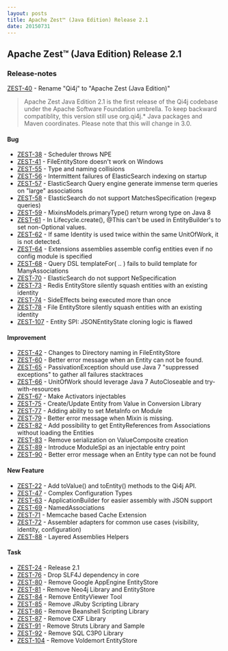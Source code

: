 ```yaml
---
layout: posts
title: Apache Zest™ (Java Edition) Release 2.1
date: 20150731
---
```


## Apache Zest™ (Java Edition) Release 2.1

### Release-notes

[ZEST-40](https://issues.apache.org/jira/browse/ZEST-40) - Rename "Qi4j" to "Apache Zest (Java Edition)"

> Apache Zest Java Edition 2.1 is the first release of the Qi4j codebase under the Apache Software Foundation umbrella.
> To keep backward compatiblity, this version still use org.qi4j.* Java packages and Maven coordinates.
> Please note that this will change in 3.0.


#### Bug

- [ZEST-38](https://issues.apache.org/jira/browse/ZEST-38) - Scheduler throws NPE
- [ZEST-41](https://issues.apache.org/jira/browse/ZEST-41) - FileEntityStore doesn't work on Windows
- [ZEST-55](https://issues.apache.org/jira/browse/ZEST-55) - Type and naming collisions
- [ZEST-56](https://issues.apache.org/jira/browse/ZEST-56) - Intermittent failures of ElasticSearch indexing on startup
- [ZEST-57](https://issues.apache.org/jira/browse/ZEST-57) - ElasticSearch Query engine generate immense term queries on "large" associations
- [ZEST-58](https://issues.apache.org/jira/browse/ZEST-58) - ElasticSearch do not support MatchesSpecification (regexp queries)
- [ZEST-59](https://issues.apache.org/jira/browse/ZEST-59) - MixinsModels.primaryType() return wrong type on Java 8
- [ZEST-61](https://issues.apache.org/jira/browse/ZEST-61) - In Lifecycle.create(), @This can't be used in EntityBuilder's to set non-Optional values.
- [ZEST-62](https://issues.apache.org/jira/browse/ZEST-62) - If same Identity is used twice within the same UnitOfWork, it is not detected.
- [ZEST-64](https://issues.apache.org/jira/browse/ZEST-64) - Extensions assemblies assemble config entities even if no config module is specified
- [ZEST-68](https://issues.apache.org/jira/browse/ZEST-68) - Query DSL templateFor( .. ) fails to build template for ManyAssociations
- [ZEST-70](https://issues.apache.org/jira/browse/ZEST-70) - ElasticSearch do not support NeSpecification
- [ZEST-73](https://issues.apache.org/jira/browse/ZEST-73) - Redis EntityStore silently squash entities with an existing identity
- [ZEST-74](https://issues.apache.org/jira/browse/ZEST-74) - SideEffects being executed more than once
- [ZEST-78](https://issues.apache.org/jira/browse/ZEST-78) - File EntityStore silently squash entities with an existing identity
- [ZEST-107](https://issues.apache.org/jira/browse/ZEST-107) - Entity SPI: JSONEntityState cloning logic is flawed


#### Improvement

- [ZEST-42](https://issues.apache.org/jira/browse/ZEST-42) - Changes to Directory naming in FileEntityStore
- [ZEST-60](https://issues.apache.org/jira/browse/ZEST-60) - Better error message when an Entity can not be found.
- [ZEST-65](https://issues.apache.org/jira/browse/ZEST-65) - PassivationException should use Java 7 "suppressed exceptions" to gather all failures stacktraces
- [ZEST-66](https://issues.apache.org/jira/browse/ZEST-66) - UnitOfWork should leverage Java 7 AutoCloseable and try-with-resources
- [ZEST-67](https://issues.apache.org/jira/browse/ZEST-67) - Make Activators injectables
- [ZEST-75](https://issues.apache.org/jira/browse/ZEST-75) - Create/Update Entity from Value in Conversion Library
- [ZEST-77](https://issues.apache.org/jira/browse/ZEST-77) - Adding ability to set MetaInfo on Module
- [ZEST-79](https://issues.apache.org/jira/browse/ZEST-79) - Better error message when Mixin is missing.
- [ZEST-82](https://issues.apache.org/jira/browse/ZEST-82) - Add possibility to get EntityReferences from Associations without loading the Entities
- [ZEST-83](https://issues.apache.org/jira/browse/ZEST-83) - Remove serialization on ValueComposite creation
- [ZEST-89](https://issues.apache.org/jira/browse/ZEST-89) - Introduce ModuleSpi as an injectable entry point
- [ZEST-90](https://issues.apache.org/jira/browse/ZEST-90) - Better error message when an Entity type can not be found


#### New Feature

- [ZEST-22](https://issues.apache.org/jira/browse/ZEST-22) - Add toValue() and toEntity() methods to the Qi4j API.
- [ZEST-47](https://issues.apache.org/jira/browse/ZEST-47) - Complex Configuration Types
- [ZEST-63](https://issues.apache.org/jira/browse/ZEST-63) - ApplicationBuilder for easier assembly with JSON support
- [ZEST-69](https://issues.apache.org/jira/browse/ZEST-69) - NamedAssociations
- [ZEST-71](https://issues.apache.org/jira/browse/ZEST-71) - Memcache based Cache Extension
- [ZEST-72](https://issues.apache.org/jira/browse/ZEST-72) - Assembler adapters for common use cases (visibility, identity, configuration)
- [ZEST-88](https://issues.apache.org/jira/browse/ZEST-88) - Layered Assemblies Helpers


#### Task

- [ZEST-24](https://issues.apache.org/jira/browse/ZEST-24) - Release 2.1
- [ZEST-76](https://issues.apache.org/jira/browse/ZEST-76) - Drop SLF4J dependency in core
- [ZEST-80](https://issues.apache.org/jira/browse/ZEST-80) - Remove Google AppEngine EntityStore
- [ZEST-81](https://issues.apache.org/jira/browse/ZEST-81) - Remove Neo4j Library and EntityStore
- [ZEST-84](https://issues.apache.org/jira/browse/ZEST-84) - Remove EntityViewer Tool
- [ZEST-85](https://issues.apache.org/jira/browse/ZEST-85) - Remove JRuby Scripting Library
- [ZEST-86](https://issues.apache.org/jira/browse/ZEST-86) - Remove Beanshell Scripting Library
- [ZEST-87](https://issues.apache.org/jira/browse/ZEST-87) - Remove CXF Library
- [ZEST-91](https://issues.apache.org/jira/browse/ZEST-91) - Remove Struts Library and Sample
- [ZEST-92](https://issues.apache.org/jira/browse/ZEST-92) - Remove SQL C3P0 Library
- [ZEST-104](https://issues.apache.org/jira/browse/ZEST-104) - Remove Voldemort EntityStore
